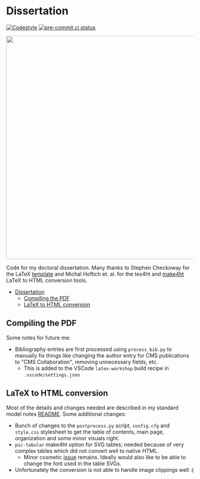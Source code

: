 # Dissertation

[![Codestyle](https://img.shields.io/badge/code%20style-black-000000.svg)](https://github.com/psf/black)
[![pre-commit.ci status](https://results.pre-commit.ci/badge/github/rkansal47/dissertation/main.svg)](https://results.pre-commit.ci/latest/github/rkansal47/dissertation/main)

<p align="center">
  <img width="600" src="https://raw.githubusercontent.com/rkansal47/dissertation/refs/heads/main/assets/logo.png" />
</p>

Code for my doctoral dissertation.
Many thanks to Stephen Checkoway for the LaTeX [template](https://github.com/stevecheckoway/ucsddissertation) and Michal Hoftich et. al. for the tex4ht and [make4ht](https://github.com/michal-h21/make4ht) LaTeX to HTML conversion tools.


- [Dissertation](#dissertation)
  - [Compiling the PDF](#compiling-the-pdf)
  - [LaTeX to HTML conversion](#latex-to-html-conversion)


## Compiling the PDF

Some notes for future me:

 - Bibliography entries are first processed using `process_bib.py` to manually fix things like changing the author entry for CMS publications to "CMS Collaboration", removing unnecessary fields, etc.
   - This is added to the VSCode `latex-workshop` build recipe in `.vscode/settings.json`

## LaTeX to HTML conversion

Most of the details and changes needed are described in my standard model notes [README](https://github.com/rkansal47/standard-model?tab=readme-ov-file#notes-for-latex-to-html-conversion).
Some additional changes:

 - Bunch of changes to the `postprocess.py` script, `config.cfg` and `style.css` stylesheet to get the table of contents, main page, organization and some minor visuals right.
 - `pic-tabular` make4ht option for SVG tables; needed because of very complex tables which did not convert well to native HTML.
   - Minor cosmetic [issue](https://github.com/michal-h21/make4ht/issues/160) remains. Ideally would also like to be able to change the font used in the table SVGs.
 - Unfortunately the conversion is not able to handle image clippings well :(
